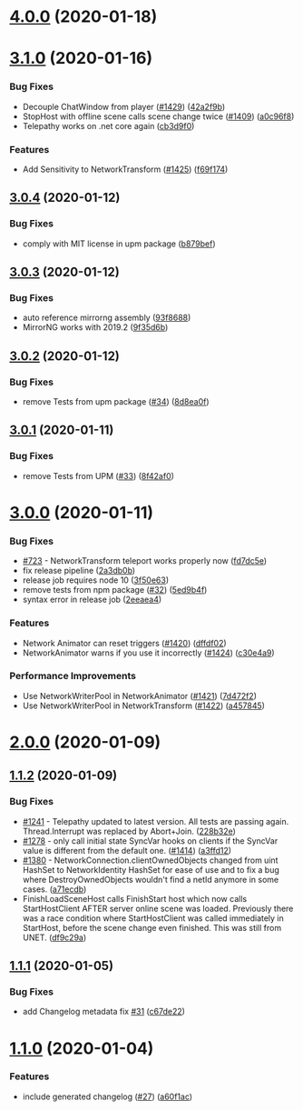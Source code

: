 # [4.0.0](https://github.com/MirrorNG/MirrorNG/compare/3.1.0-master...4.0.0-master) (2020-01-18)

# [3.1.0](https://github.com/MirrorNG/MirrorNG/compare/3.0.4-master...3.1.0-master) (2020-01-16)


### Bug Fixes

* Decouple ChatWindow from player ([#1429](https://github.com/MirrorNG/MirrorNG/issues/1429)) ([42a2f9b](https://github.com/MirrorNG/MirrorNG/commit/42a2f9b853667ef9485a1d4a31979fcf1153c0d7))
* StopHost with offline scene calls scene change twice ([#1409](https://github.com/MirrorNG/MirrorNG/issues/1409)) ([a0c96f8](https://github.com/MirrorNG/MirrorNG/commit/a0c96f85189bfc9b5a936a8a33ebda34b460f17f))
* Telepathy works on .net core again ([cb3d9f0](https://github.com/MirrorNG/MirrorNG/commit/cb3d9f0d08a961b345ce533d1ce64602f7041e1c))


### Features

* Add Sensitivity to NetworkTransform ([#1425](https://github.com/MirrorNG/MirrorNG/issues/1425)) ([f69f174](https://github.com/MirrorNG/MirrorNG/commit/f69f1743c54aa7810c5a218e2059c115760c54a3))

## [3.0.4](https://github.com/MirrorNG/MirrorNG/compare/3.0.3-master...3.0.4-master) (2020-01-12)


### Bug Fixes

* comply with MIT license in upm package ([b879bef](https://github.com/MirrorNG/MirrorNG/commit/b879bef4295e48c19d96a1d45536a11ea47380f3))

## [3.0.3](https://github.com/MirrorNG/MirrorNG/compare/3.0.2-master...3.0.3-master) (2020-01-12)


### Bug Fixes

* auto reference mirrorng assembly ([93f8688](https://github.com/MirrorNG/MirrorNG/commit/93f8688b39822bb30ed595ca36f44a8a556bec85))
* MirrorNG works with 2019.2 ([9f35d6b](https://github.com/MirrorNG/MirrorNG/commit/9f35d6be427843aa7dd140cde32dd843c62147ce))

## [3.0.2](https://github.com/MirrorNG/MirrorNG/compare/3.0.1-master...3.0.2-master) (2020-01-12)


### Bug Fixes

* remove Tests from upm package ([#34](https://github.com/MirrorNG/MirrorNG/issues/34)) ([8d8ea0f](https://github.com/MirrorNG/MirrorNG/commit/8d8ea0f10743044e4a9a3d6c5b9f9973cf48e28b))

## [3.0.1](https://github.com/MirrorNG/MirrorNG/compare/3.0.0-master...3.0.1-master) (2020-01-11)


### Bug Fixes

* remove Tests from UPM ([#33](https://github.com/MirrorNG/MirrorNG/issues/33)) ([8f42af0](https://github.com/MirrorNG/MirrorNG/commit/8f42af0a3992cfa549eb404ad9f9693101895ce9))

# [3.0.0](https://github.com/MirrorNG/MirrorNG/compare/2.0.0-master...3.0.0-master) (2020-01-11)


### Bug Fixes

* [#723](https://github.com/MirrorNG/MirrorNG/issues/723) - NetworkTransform teleport works properly now ([fd7dc5e](https://github.com/MirrorNG/MirrorNG/commit/fd7dc5e226a76b27250fb503a98f23eb579387f8))
* fix release pipeline ([2a3db0b](https://github.com/MirrorNG/MirrorNG/commit/2a3db0b398cd641c3e1ba65a32b34822e9c9169f))
* release job requires node 10 ([3f50e63](https://github.com/MirrorNG/MirrorNG/commit/3f50e63bc32f4942e1c130c681dabd34ae81b117))
* remove tests from npm package ([#32](https://github.com/MirrorNG/MirrorNG/issues/32)) ([5ed9b4f](https://github.com/MirrorNG/MirrorNG/commit/5ed9b4f1235d5d1dc54c3f50bb1aeefd5dbe3038))
* syntax error in release job ([2eeaea4](https://github.com/MirrorNG/MirrorNG/commit/2eeaea41bc81cfe0c191b39da912adc565e11ec7))


### Features

* Network Animator can reset triggers ([#1420](https://github.com/MirrorNG/MirrorNG/issues/1420)) ([dffdf02](https://github.com/MirrorNG/MirrorNG/commit/dffdf02be596db3d35bdd8d19ba6ada7d796a137))
* NetworkAnimator warns if you use it incorrectly ([#1424](https://github.com/MirrorNG/MirrorNG/issues/1424)) ([c30e4a9](https://github.com/MirrorNG/MirrorNG/commit/c30e4a9f83921416f936ef5fd1bb0e2b3a410807))


### Performance Improvements

* Use NetworkWriterPool in NetworkAnimator ([#1421](https://github.com/MirrorNG/MirrorNG/issues/1421)) ([7d472f2](https://github.com/MirrorNG/MirrorNG/commit/7d472f21f9a807357df244a3f0ac259dd431661f))
* Use NetworkWriterPool in NetworkTransform ([#1422](https://github.com/MirrorNG/MirrorNG/issues/1422)) ([a457845](https://github.com/MirrorNG/MirrorNG/commit/a4578458a15e3d2840a49dd029b4c404cadf85a4))

# [2.0.0](https://github.com/MirrorNG/MirrorNG/compare/1.1.2-master...2.0.0-master) (2020-01-09)

## [1.1.2](https://github.com/MirrorNG/MirrorNG/compare/1.1.1-master...1.1.2-master) (2020-01-09)


### Bug Fixes

* [#1241](https://github.com/MirrorNG/MirrorNG/issues/1241) - Telepathy updated to latest version. All tests are passing again. Thread.Interrupt was replaced by Abort+Join. ([228b32e](https://github.com/MirrorNG/MirrorNG/commit/228b32e1da8e407e1d63044beca0fd179f0835b4))
* [#1278](https://github.com/MirrorNG/MirrorNG/issues/1278) - only call initial state SyncVar hooks on clients if the SyncVar value is different from the default one. ([#1414](https://github.com/MirrorNG/MirrorNG/issues/1414)) ([a3ffd12](https://github.com/MirrorNG/MirrorNG/commit/a3ffd1264c2ed2780e6e86ce83077fa756c01154))
* [#1380](https://github.com/MirrorNG/MirrorNG/issues/1380) - NetworkConnection.clientOwnedObjects changed from uint HashSet to NetworkIdentity HashSet for ease of use and to fix a bug where DestroyOwnedObjects wouldn't find a netId anymore in some cases. ([a71ecdb](https://github.com/MirrorNG/MirrorNG/commit/a71ecdba4a020f9f4648b8275ec9d17b19aff55f))
* FinishLoadSceneHost calls FinishStart host which now calls StartHostClient AFTER server online scene was loaded. Previously there was a race condition where StartHostClient was called immediately in StartHost, before the scene change even finished. This was still from UNET. ([df9c29a](https://github.com/MirrorNG/MirrorNG/commit/df9c29a6b3f9d0c8adbaff5a500e54abddb303b3))

## [1.1.1](https://github.com/MirrorNG/MirrorNG/compare/1.1.0-master...1.1.1-master) (2020-01-05)


### Bug Fixes

* add Changelog metadata fix [#31](https://github.com/MirrorNG/MirrorNG/issues/31) ([c67de22](https://github.com/MirrorNG/MirrorNG/commit/c67de2216aa331de10bba2e09ea3f77e6b1caa3c))

# [1.1.0](https://github.com/MirrorNG/MirrorNG/compare/1.0.0-master...1.1.0-master) (2020-01-04)


### Features

* include generated changelog ([#27](https://github.com/MirrorNG/MirrorNG/issues/27)) ([a60f1ac](https://github.com/MirrorNG/MirrorNG/commit/a60f1acd3a544639a5e58a8946e75fd6c9012327))
